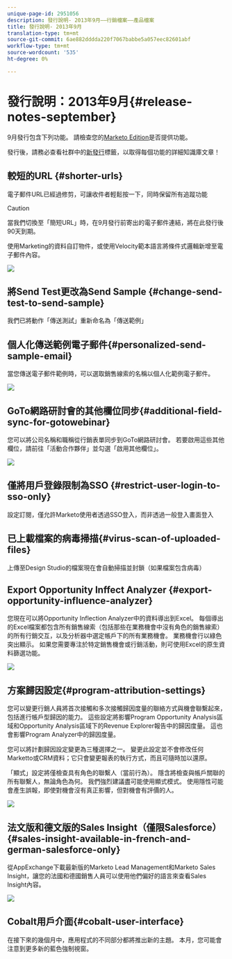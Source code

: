 ```yaml
---
unique-page-id: 2951056
description: 發行說明- 2013年9月——行銷檔案——產品檔案
title: 發行說明- 2013年9月
translation-type: tm+mt
source-git-commit: 6ae882dddda220f7067babbe5a057eec82601abf
workflow-type: tm+mt
source-wordcount: '535'
ht-degree: 0%

---
```



# 發行說明：2013年9月{#release-notes-september}

9月發行包含下列功能。 請檢查您的[Marketo Edition](https://docs.marketo.com/display/docs/assets/pricing.php)是否提供功能。

發行後，請務必查看社群中的[新發行](release-notes-december-2013.md)標籤，以取得每個功能的詳細知識庫文章！

## 較短的URL {#shorter-urls}

電子郵件URL已經過修剪，可讓收件者輕鬆按一下，同時保留所有追蹤功能

>[!CAUTION]
>
>當我們切換至「簡短URL」時，在9月發行前寄出的電子郵件連結，將在此發行後90天到期。

使用Marketing的資料自訂物件，或使用Velocity範本語言將條件式邏輯新增至電子郵件內容。

![](assets/image2014-9-22-17-3a10-3a56.png)

## 將Send Test更改為Send Sample {#change-send-test-to-send-sample}

我們已將動作「傳送測試」重新命名為「傳送範例」

## 個人化傳送範例電子郵件{#personalized-send-sample-email}

當您傳送電子郵件範例時，可以選取銷售線索的名稱以個人化範例電子郵件。

![](assets/image2014-9-22-17-3a11-3a22.png)

## GoTo網路研討會的其他欄位同步{#additional-field-sync-for-gotowebinar}

您可以將公司名稱和職稱從行銷表單同步到GoTo網路研討會。 若要啟用這些其他欄位，請前往「活動合作夥伴」並勾選「啟用其他欄位」。

![](assets/image2014-9-22-17-3a11-3a53.png)

## 僅將用戶登錄限制為SSO {#restrict-user-login-to-sso-only}

設定訂閱，僅允許Marketo使用者透過SSO登入，而非透過一般登入畫面登入

## 已上載檔案的病毒掃描{#virus-scan-of-uploaded-files}

上傳至Design Studio的檔案現在會自動掃描並封鎖（如果檔案包含病毒）

## Export Opportunity Inffect Analyzer {#export-opportunity-influence-analyzer}

您現在可以將Opportunity Inflection Analyzer中的資料導出到Excel。 每個導出的Excel檔案都包含所有銷售線索（包括那些在業務機會中沒有角色的銷售線索）的所有行銷交互，以及分析器中選定帳戶下的所有業務機會。 業務機會行以綠色突出顯示。 如果您需要專注於特定銷售機會或行銷活動，則可使用Excel的原生資料篩選功能。

![](assets/image2014-9-22-17-3a12-3a23.png)

## 方案歸因設定{#program-attribution-settings}

您可以變更行銷人員將首次接觸和多次接觸歸因度量的聯絡方式與機會聯繫起來，包括進行帳戶型歸因的能力。 這些設定將影響Program Opportunity Analysis區域和Opportunity Analysis區域下的Revenue Explorer報告中的歸因度量。 這也會影響Program Analyzer中的歸因度量。

您可以將計劃歸因設定變更為三種選擇之一。 變更此設定並不會修改任何Marketto或CRM資料；它只會變更報表的執行方式，而且可隨時加以還原。

「顯式」設定將僅檢查具有角色的聯繫人（當前行為）。 隱含將檢查與帳戶關聯的所有聯繫人，無論角色為何。 我們強烈建議盡可能使用顯式模式。 使用隱性可能會產生誤報，即使對機會沒有真正影響，但對機會有評價的人。

![](assets/image2014-9-22-17-3a12-3a43.png)

## 法文版和德文版的Sales Insight（僅限Salesforce）{#sales-insight-available-in-french-and-german-salesforce-only}

從AppExchange下載最新版的Marketo Lead Management和Marketo Sales Insight，讓您的法國和德國銷售人員可以使用他們偏好的語言來查看Sales Insight內容。

![](assets/image2014-9-22-17-3a13-3a12.png)

## Cobalt用戶介面{#cobalt-user-interface}

在接下來的幾個月中，應用程式的不同部分都將推出新的主題。 本月，您可能會注意到更多新的藍色強制視窗。
